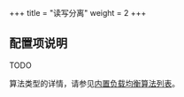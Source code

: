 +++
title = "读写分离"
weight = 2
+++

## 配置项说明

TODO

算法类型的详情，请参见[内置负载均衡算法列表](/cn/user-manual/shardingsphere-jdbc/configuration/built-in-algorithm/load-balance)。
